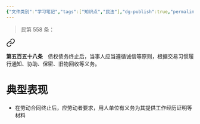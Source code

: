 ```yaml
---
{"文件类别":"学习笔记","tags":["知识点","民法"],"dg-publish":true,"permalink":"/学习笔记studyup/民法总论/后合同义务/","dgPassFrontmatter":true,"created":"2024-07-06T17:17:43.954+08:00","updated":"2024-10-26T18:28:10.001+08:00"}
---
```


>民第 558 条：
<div class="transclusion internal-embed is-loaded"><a class="markdown-embed-link" href="////#t558" aria-label="Open link"><svg xmlns="http://www.w3.org/2000/svg" width="24" height="24" viewBox="0 0 24 24" fill="none" stroke="currentColor" stroke-width="2" stroke-linecap="round" stroke-linejoin="round" class="svg-icon lucide-link"><path d="M10 13a5 5 0 0 0 7.54.54l3-3a5 5 0 0 0-7.07-7.07l-1.72 1.71"></path><path d="M14 11a5 5 0 0 0-7.54-.54l-3 3a5 5 0 0 0 7.07 7.07l1.71-1.71"></path></svg></a><div class="markdown-embed">



**第五百五十八条**　债权债务终止后，当事人应当遵循诚信等原则，根据交易习惯履行通知、协助、保密、旧物回收等义务。 

</div></div>


# 典型表现
- 在劳动合同终止后，应劳动者要求，用人单位有义务为其提供工作经历证明等材料